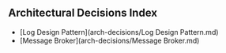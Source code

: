 ## Architectural Decisions Index

- [Log Design Pattern](arch-decisions/Log Design Pattern.md)
- [Message Broker](arch-decisions/Message Broker.md)
